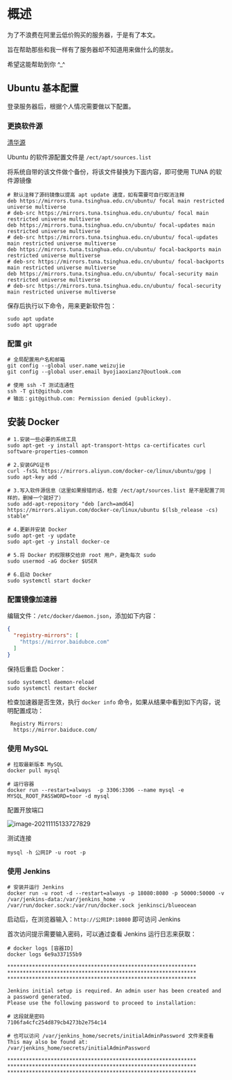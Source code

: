 # 概述

为了不浪费在阿里云低价购买的服务器，于是有了本文。

旨在帮助那些和我一样有了服务器却不知道用来做什么的朋友。

希望这能帮助到你 ^_^

## Ubuntu 基本配置

登录服务器后，根据个人情况需要做以下配置。

### 更换软件源

[清华源](https://mirrors.tuna.tsinghua.edu.cn/help/ubuntu/)

Ubuntu 的软件源配置文件是 ```/ect/apt/sources.list```

将系统自带的该文件做个备份，将该文件替换为下面内容，即可使用 TUNA 的软件源镜像

```shell
# 默认注释了源码镜像以提高 apt update 速度，如有需要可自行取消注释
deb https://mirrors.tuna.tsinghua.edu.cn/ubuntu/ focal main restricted universe multiverse
# deb-src https://mirrors.tuna.tsinghua.edu.cn/ubuntu/ focal main restricted universe multiverse
deb https://mirrors.tuna.tsinghua.edu.cn/ubuntu/ focal-updates main restricted universe multiverse
# deb-src https://mirrors.tuna.tsinghua.edu.cn/ubuntu/ focal-updates main restricted universe multiverse
deb https://mirrors.tuna.tsinghua.edu.cn/ubuntu/ focal-backports main restricted universe multiverse
# deb-src https://mirrors.tuna.tsinghua.edu.cn/ubuntu/ focal-backports main restricted universe multiverse
deb https://mirrors.tuna.tsinghua.edu.cn/ubuntu/ focal-security main restricted universe multiverse
# deb-src https://mirrors.tuna.tsinghua.edu.cn/ubuntu/ focal-security main restricted universe multiverse
```
保存后执行以下命令，用来更新软件包：

 ```shell
 sudo apt update
 sudo apt upgrade
 ```

### 配置 git

```shell
# 全局配置用户名和邮箱
git config --global user.name weizujie
git config --global user.email byojiaoxianz7@outlook.com

# 使用 ssh -T 测试连通性
ssh -T git@github.com
# 输出：git@github.com: Permission denied (publickey).
```

## 安装 Docker

```shell
# 1.安装一些必要的系统工具
sudo apt-get -y install apt-transport-https ca-certificates curl software-properties-common

# 2.安装GPG证书
curl -fsSL https://mirrors.aliyun.com/docker-ce/linux/ubuntu/gpg | sudo apt-key add -

# 3.写入软件源信息（这里如果报错的话，检查 /ect/apt/sources.list 是不是配置了同样的，删掉一个就好了）
sudo add-apt-repository "deb [arch=amd64] https://mirrors.aliyun.com/docker-ce/linux/ubuntu $(lsb_release -cs) stable"

# 4.更新并安装 Docker
sudo apt-get -y update
sudo apt-get -y install docker-ce

# 5.将 Docker 的权限移交给非 root 用户，避免每次 sudo
sudo usermod -aG docker $USER

# 6.启动 Docker
sudo systemctl start docker
```

### 配置镜像加速器

编辑文件：```/etc/docker/daemon.json```，添加如下内容：

```json
{
  "registry-mirrors": [
    "https://mirror.baidubce.com"
  ]
}
```

保持后重启 Docker：

  ```shell
  sudo systemctl daemon-reload
  sudo systemctl restart docker
  ```

检查加速器是否生效，执行 ```docker info``` 命令，如果从结果中看到如下内容，说明配置成功：

```
 Registry Mirrors:
  https://mirror.baiduce.com/
```

### 使用 MySQL

```shell
# 拉取最新版本 MySQL
docker pull mysql

# 运行容器
docker run --restart=always  -p 3306:3306 --name mysql -e MYSQL_ROOT_PASSWORD=toor -d mysql
```

配置开放端口

![image-20211115133727829](D:\学习笔记\个人服务器运维指南\个人服务器运维指南.assets\image-20211115133727829.png)

测试连接

```shell
mysql -h 公网IP -u root -p
```

### 使用 Jenkins

```shell
# 安装并运行 Jenkins
docker run -u root -d --restart=always -p 18080:8080 -p 50000:50000 -v /var/jenkins-data:/var/jenkins_home -v /var/run/docker.sock:/var/run/docker.sock jenkinsci/blueocean
```

启动后，在浏览器输入：```http://公网IP:18080``` 即可访问 Jenkins

首次访问提示需要输入密码，可以通过查看 Jenkins 运行日志来获取：

```shell
# docker logs [容器ID]
docker logs 6e9a337155b9
```

```shell
*************************************************************
*************************************************************
*************************************************************

Jenkins initial setup is required. An admin user has been created and a password generated.
Please use the following password to proceed to installation:

# 这段就是密码
7106fa4cfc254d879cb4273b2e754c14

# 也可以访问 /var/jenkins_home/secrets/initialAdminPassword 文件来查看
This may also be found at: /var/jenkins_home/secrets/initialAdminPassword

*************************************************************
*************************************************************
*************************************************************
```



